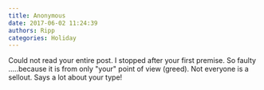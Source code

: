 ```yaml
---
title: Anonymous
date: 2017-06-02 11:24:39
authors: Ripp
categories: Holiday
---
```


 Could not read your entire post. I stopped after your first premise. So faulty .....because it is from only "your" point of view (greed). Not everyone is a sellout. Says a lot about your type!